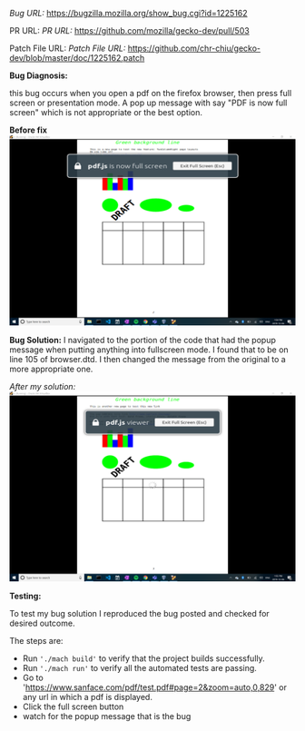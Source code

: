 _Bug URL:_ https://bugzilla.mozilla.org/show_bug.cgi?id=1225162


PR URL:
_PR URL:_ https://github.com/mozilla/gecko-dev/pull/503


Patch File URL:
_Patch File URL:_ https://github.com/chr-chiu/gecko-dev/blob/master/doc/1225162.patch


 **Bug Diagnosis:** 
 
 this bug occurs when you open a pdf on the firefox browser, then press full screen or presentation mode. A pop up message with say "PDF is now full screen" which is not appropriate or the best option.
 
 **Before fix**
![Before](before.png) 


**Bug Solution:**
I navigated to the portion of the code that had the popup message when putting anything into fullscreen mode. I found that to be on line 105 of browser.dtd. I then changed the message from the original to a more appropriate one.

_After my solution:_
![After](after.png)


**Testing:**

To test my bug solution I reproduced the bug posted and checked for desired outcome. 
 
The steps are:
- Run `'./mach build'` to verify that the project builds successfully.
- Run `'./mach run'` to verify all the automated tests are passing.
- Go to 'https://www.sanface.com/pdf/test.pdf#page=2&zoom=auto,0,829' or any url in which a pdf is displayed.
- Click the full screen button
- watch for the popup message that is the bug

